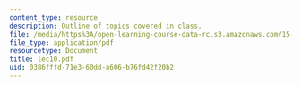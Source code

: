 ```yaml
---
content_type: resource
description: Outline of topics covered in class.
file: /media/https%3A/open-learning-course-data-rc.s3.amazonaws.com/15-024-applied-economics-for-managers-summer-2004/0386fffd71e360dda606b76fd42f20b2_lec10.pdf
file_type: application/pdf
resourcetype: Document
title: lec10.pdf
uid: 0386fffd-71e3-60dd-a606-b76fd42f20b2
---
```


